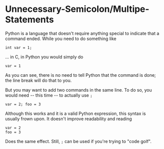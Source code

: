 # Unnecessary-Semicolon/Multipe-Statements

Python is a language that doesn't require anything special to indicate that a
command ended. While you need to do something like 

```
int var = 1;
```

... in C, in Python you would simply do

```
var = 1
```

As you can see, there is no need to tell Python that the command is done; the
line break will do that to you.

But you may want to add two commands in the same line. To do so, you would
need -- this time -- to actually use `;`

```
var = 2; foo = 3
```

Although this works and it is a valid Python expression, this syntax is
usually frown upon. It doesn't improve readability and reading

```
var = 2
foo = 3
```

Does the same effect. Still, `;` can be used if you're trying to "code golf".
